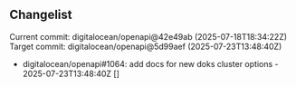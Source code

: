 ## Changelist

Current commit: digitalocean/openapi@42e49ab (2025-07-18T18:34:22Z)
Target commit: digitalocean/openapi@5d99aef (2025-07-23T13:48:40Z)

* digitalocean/openapi#1064: add docs for new doks cluster options - 2025-07-23T13:48:40Z []
